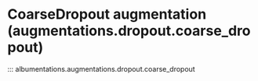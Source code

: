 # CoarseDropout augmentation (augmentations.dropout.coarse_dropout)

::: albumentations.augmentations.dropout.coarse_dropout
